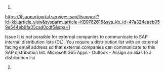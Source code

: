 

1. 
https://itsupportportal.services.sap/itsupport?id=kb_article_view&sysparm_article=KB0762615&sys_kb_id=47a324eaeb059e544eb9fa05cad0cdf5&spa=1

Issue
It is not possible for external companies to communicate to SAP internal distribution lists (DL). You require a distribution list with an external facing email address so that external companies can communicate to this SAP distribution list.
Microsoft 365 Apps - Outlook - Assign an alias to a distribution list

2. 